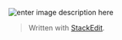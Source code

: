 
![enter image description here](https://picasaweb.google.com/110546471408479100523/6751477963956995873#6751477965079185650)


> Written with [StackEdit](https://stackedit.io/).
<!--stackedit_data:
eyJoaXN0b3J5IjpbMjA3NDQzOTEzMl19
-->